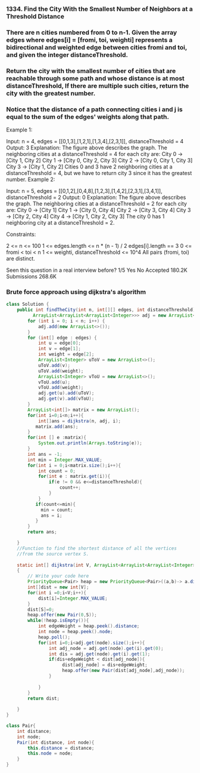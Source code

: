 ### 1334. Find the City With the Smallest Number of Neighbors at a Threshold Distance

### There are n cities numbered from 0 to n-1. Given the array edges where edges[i] = [fromi, toi, weighti] represents a bidirectional and weighted edge between cities fromi and toi, and given the integer distanceThreshold.

### Return the city with the smallest number of cities that are reachable through some path and whose distance is at most distanceThreshold, If there are multiple such cities, return the city with the greatest number.

### Notice that the distance of a path connecting cities i and j is equal to the sum of the edges' weights along that path.


Example 1:


Input: n = 4, edges = [[0,1,3],[1,2,1],[1,3,4],[2,3,1]], distanceThreshold = 4
Output: 3
Explanation: The figure above describes the graph. 
The neighboring cities at a distanceThreshold = 4 for each city are:
City 0 -> [City 1, City 2] 
City 1 -> [City 0, City 2, City 3] 
City 2 -> [City 0, City 1, City 3] 
City 3 -> [City 1, City 2] 
Cities 0 and 3 have 2 neighboring cities at a distanceThreshold = 4, but we have to return city 3 since it has the greatest number.
Example 2:


Input: n = 5, edges = [[0,1,2],[0,4,8],[1,2,3],[1,4,2],[2,3,1],[3,4,1]], distanceThreshold = 2
Output: 0
Explanation: The figure above describes the graph. 
The neighboring cities at a distanceThreshold = 2 for each city are:
City 0 -> [City 1] 
City 1 -> [City 0, City 4] 
City 2 -> [City 3, City 4] 
City 3 -> [City 2, City 4]
City 4 -> [City 1, City 2, City 3] 
The city 0 has 1 neighboring city at a distanceThreshold = 2.
 

Constraints:

2 <= n <= 100
1 <= edges.length <= n * (n - 1) / 2
edges[i].length == 3
0 <= fromi < toi < n
1 <= weighti, distanceThreshold <= 10^4
All pairs (fromi, toi) are distinct.

Seen this question in a real interview before?
1/5
Yes
No
Accepted
180.2K
Submissions
268.6K

### Brute force approach using dijkstra's algorithm
```java
class Solution {
    public int findTheCity(int n, int[][] edges, int distanceThreshold) {
          ArrayList<ArrayList<ArrayList<Integer>>> adj = new ArrayList<>();
        for (int i = 0; i < n; i++) {
            adj.add(new ArrayList<>());
        }
        for (int[] edge : edges) {
            int u = edge[0];
            int v = edge[1];
            int weight = edge[2];
            ArrayList<Integer> uToV = new ArrayList<>();
            uToV.add(v);
            uToV.add(weight);
            ArrayList<Integer> vToU = new ArrayList<>();
            vToU.add(u);
            vToU.add(weight);
            adj.get(u).add(uToV);
            adj.get(v).add(vToU);
        }
        ArrayList<int[]> matrix = new ArrayList();
        for(int i=0;i<n;i++){
            int[]ans = dijkstra(n, adj, i);
           matrix.add(ans);
        }
        for(int [] e :matrix){
            System.out.println(Arrays.toString(e));
        }
        int ans = -1;
        int min = Integer.MAX_VALUE;
        for(int i = 0;i<matrix.size();i++){
            int count = 0;
            for(int e : matrix.get(i)){
                if(e != 0 && e<=distanceThreshold){
                    count++;
                }
            }
           if(count<=min){
             min = count;
             ans = i;
           }
        }
        return ans;

    }
    //Function to find the shortest distance of all the vertices
    //from the source vertex S.
    
    static int[] dijkstra(int V, ArrayList<ArrayList<ArrayList<Integer>>> adj, int S)
    {
        // Write your code here
        PriorityQueue<Pair> heap = new PriorityQueue<Pair>((a,b)-> a.distance -b.distance);
        int[]dist = new int[V];
        for(int i =0;i<V;i++){
            dist[i]=Integer.MAX_VALUE;
        }
        dist[S]=0;
        heap.offer(new Pair(0,S));
        while(!heap.isEmpty()){
            int edgeWeight = heap.peek().distance;
            int node = heap.peek().node;
            heap.poll();
            for(int i=0;i<adj.get(node).size();i++){
                int adj_node = adj.get(node).get(i).get(0);
                int dis = adj.get(node).get(i).get(1);
                if(dis+edgeWeight < dist[adj_node]){
                     dist[adj_node] = dis+edgeWeight;
                     heap.offer(new Pair(dist[adj_node],adj_node));
                }
                
            }
        }
        return dist;
        
    }
}

class Pair{
    int distance;
    int node;
    Pair(int distance, int node){
        this.distance = distance;
        this.node = node;
    }
}
```
